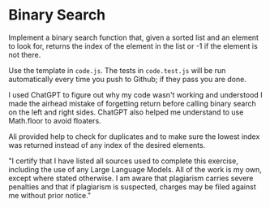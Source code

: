 # Binary Search

Implement a binary search function that, given a sorted list and an element to
look for, returns the index of the element in the list or -1 if the element is
not there.

Use the template in `code.js`. The tests in `code.test.js` will be run
automatically every time you push to Github; if they pass you are done.

I used ChatGPT to figure out why my code wasn't working and understood I made the
airhead mistake of forgetting return before calling binary search on the left and 
right sides. ChatGPT also helped me understand to use Math.floor to avoid floaters.

Ali provided help to check for duplicates and to make sure the lowest index was returned instead of any index of the desired elements.

"I certify that I have listed all sources used to complete this exercise, including the use of any Large Language Models.
All of the work is my own, except where stated otherwise. I am aware that plagiarism carries severe penalties and that if
plagiarism is suspected, charges may be filed against me without prior notice."
